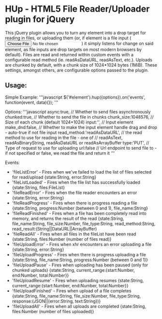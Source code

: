 HUp - HTML5 File Reader/Uploader plugin for jQuery
==================================================

This jQuery plugin allows you to turn any element into a drop target for reading in files, or uploading them (or, if element is a file input (<input type="file">) it simply listens for change on said element, as file inputs are drop targets on most modern browsers by default). 
Files are read and returned within custom events with a configurable read method (ie. readAsDataURL, readAsText, etc.).
Uploads are chunked by default, with a chunk size of 1024*1024 bytes (1MiB). These settings, amongst others, are configurable options passed to the plugin.

Usage:
------

Simple Example:
'''javascript
$('#element').hup({options}).on('events', function(event, data){});
'''

Options:
'''javascript
    async:true, // Whether to send files asynchronously
    chunked:true, // Whether to send the file in chunks
    chunk_size:1048576, // Size of each chunk (default 1024*1024)
    input:'', // Input element
    make_dnd:false, // Whether to make the input element handle drag and drop - auto-true if not file input
    read_method:'readAsDataURL', // the read method to use for reading in the file - one of
    // readAsText, readAsBinaryString, readAsDataURL or readAsArrayBuffer
    type:'PUT', // Type of request to use for uploading
    url:false // Url endpoint to send file to - if not specified or false, we read the file and return it
'''

Events:
* 'fileListError' - Fires when we've failed to load the list of files selected for read/upload
{state:String, error:String}
* 'fileListLoaded' - Fires when the file list has successfully loaded
{state:String, files:FileList}
* 'fileReadError' - Fires when the file reader encounters an error
{state:String, error:String}
* 'fileReadProgress' - Fires when there is progress reading a file
{state:String, progress:Number (between 0 and 1), file_name:String}
* 'fileReadFinished' - Fires when a file has been completely read into memory, and returns the result of the read
{state:String, file_name:String, file_size:Number, file_type:String, read_method:String, read_result:(String||DataURL||ArrayBuffer)
* 'fileReadAll' - Fires when all files in the fileList have been read
{state:String, files:Number (number of files read)}
* 'fileUploadError' - Fires when xhr encounters an error uploading a file
{state:String, error:String}
* 'fileUploadProgress' - Fires when there is progress uploading a file
{state:String, file_name:String, progress:Number (between 0 and 1)}
* 'fileUploadPause' - Fires when uploading has been paused (only for chunked uploads)
{state:String, current_range:{start:Number, end:Number, total:Number}}
* 'fileUploadResume' - Fires when uploading resumes
{state:String, current_range:{start:Number, end:Number, total:Number}}
* 'fileUploadFinished' - Fires when upload of a file completes
{state:String, file_name:String, file_size:Number, file_type:String, response:(JSON||{error:String, text:String})}
* 'fileUploadAll' - Fires when all uploads are completed
{state:String, files:Number (number of files uploaded)}